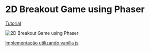 # 2D Breakout Game using Phaser

[Tutorial](https://developer.mozilla.org/en-US/docs/Games/Tutorials/2D_breakout_game_Phaser)

![2D Breakout Game using Phaser](https://developer.mozilla.org/en-US/docs/Games/Tutorials/2D_breakout_game_Phaser/mdn-breakout-phaser.png)

[Implementação utilizando vanilla js](https://github.com/xrafaelcruz/game-breakout-2d/tree/master)
